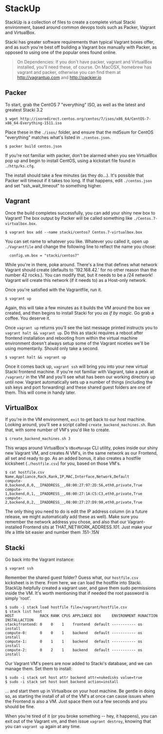 # StackUp

StackUp is a collection of files to create a complete virtual Stacki environment, based around common devops tools such as Packer, Vagrant and VirtualBox.

Stacki has greater software requirements than typical Vagrant boxes offer, and as such you're best off building a Vagrant box manually with Packer, as opposed to using one of the popular ones found online.

> On Dependencies: If you don't have packer, vagrant and VirtualBox installed, you'll need these, of course.  On MacOSX, homebrew has vagrant and packer, otherwise you can find them at http://vagrantup.com and http://packier.io

## Packer
To start, grab the CentOS 7 "everything" ISO, as well as the latest and greatest Stacki 3.2

    $ wget http://isoredirect.centos.org/centos/7/isos/x86_64/CentOS-7-x86_64-Everything-1511.iso

Place these in the `./isos/` folder, and ensure that the md5sum for CentOS "everything" matches what's listed in `./centos.json`.

    $ packer build centos.json

If you're not familiar with packer, don't be alarmed when you see VirtualBox pop up and begin to install CentOS, using a kickstart file found in `./http/ks.cfg`.

The install should take a few minutes (as they do...).  It's possible that Packer will timeout if it takes too long.  If that happens, edit `./centos.json` and set "ssh\_wait\_timeout" to something higher.

## Vagrant
Once the build completes successfully, you can add your shiny new box to Vagrant!  The box output by Packer will be called something like `./Centos.7-virtualbox.box`.

    $ vagrant box add --name stacki/centos7 Centos.7-virtualbox.box

You can set name to whatever you like.  Whatever you called it, open up `./Vagrantfile` and change the following line to reflect the name you chose:

      config.vm.box = "stacki/centos7"

While you're in there, poke around.  There's a line that defines what network Vagrant should create (defaults to '192.168.42.' for no other reason than the number 42 rocks.).  You can modify that, but it needs to be a /24 network!  Vagrant will create this network (if it needs to) as a Host-only network.

Once you're satisfied with the Vagrantfile, run it.

    $ vagrant up

Again, this will take a few minutes as it builds the VM around the box we created, and then begins to install Stacki for you *as if by magic*.  Go grab a coffee.  You deserve it.

Once `vagrant up` returns you'll see the last message printed instructs you to `vagrant halt && vagrant up`.  Do this as stacki requires a reboot after frontend installation and rebooting from within the virtual machine environment doesn't always setup some of the Vagrant niceties we'll be using momentarily.  Should only take a second.

    $ vagrant halt && vagrant up

Once it comes back up, `vagrant ssh` will bring you into your new virtual Stacki frontend machine.  If you're not familiar with Vagrant, take a peak at `/vagrant/` in the VM and you'll see what has been our working directory up until now.  Vagrant automatically sets up a number of things (including the ssh keys and port forwarding) and these shared guest folders are one of them.  This will come in handy later.

## VirtualBox
If you're in the VM environment, `exit` to get back to our host machine.  Looking around, you'll see a script called `create_backend_machines.sh`.  Run that, with some number of VM's you'd like to create.

    $ create_backend_machines.sh 3

This wraps around VirtualBox's `VBoxManage` CLI utility, pokes inside our shiny new Vagrant VM, and creates *N* VM's, in the same network as our Frontend, all set and ready to go.  As an added bonus, it also creates a hostfile kicksheet (`./hostfile.csv`) for you, based on those VM's.

    $ cat hostfile.csv 
    Name,Appliance,Rack,Rank,IP,MAC,Interface,Network,Default
    compute-0,backend,0,0,__IPADDRESS__,08:00:27:97:2D:56,eth0,private,True
    compute-1,backend,0,1,__IPADDRESS__,08:00:27:1A:C5:C3,eth0,private,True
    compute-2,backend,0,2,__IPADDRESS__,08:00:27:27:D9:90,eth0,private,True

The only thing you need to do is edit the IP address column (in a future release, we might automatically add these as well).  Make sure you remember the network address you chose, and also that our Vagrant-installed Frontend sits at THAT\_NETWORK\_ADDRESS.*101*.  Just make your life a little bit easier and number them .151-.15*N*

## Stacki
Go back into the Vagrant instance:

    $ vagrant ssh

Remember the shared guest folder?  Guess what, our `hostfile.csv` kicksheet is in there.  From here, we can load the hostfile into Stacki.  StackUp helpfully created a vagrant user, and gave them sudo permissions inside the VM.  It's worth mentioning that if needed the root password is simply 'root'.

    $ sudo -i stack load hostfile file=/vagrant/hostfile.csv
    $ stack list host
    HOST            RACK RANK CPUS APPLIANCE BOX     ENVIRONMENT RUNACTION INSTALLACTION
    stackifrontend: 0    0    1    frontend  default ----------- os        install      
    compute-0:      0    0    1    backend   default ----------- os        install      
    compute-1:      0    1    1    backend   default ----------- os        install      
    compute-2:      0    2    1    backend   default ----------- os        install      

Our Vagrant VM's peers are now added to Stacki's database, and we can manage them.  Set them to install:

    $ sudo -i stack set host attr backend attr=nukedisks value=true
    $ sudo -i stack set host boot backend action=install

... and start them up in Virtualbox on your host machine.  Be gentle in doing so, as starting the install of all of the VM's at once can cause issues when the Frontend is also a VM.  Just space them out a few seconds and you should be fine.

When you're tired of it (or you broke something -- hey, it happens), you can exit out of the Vagrant vm, and then issue `vagrant destroy`, knowing that you can `vagrant up` again at any time.
